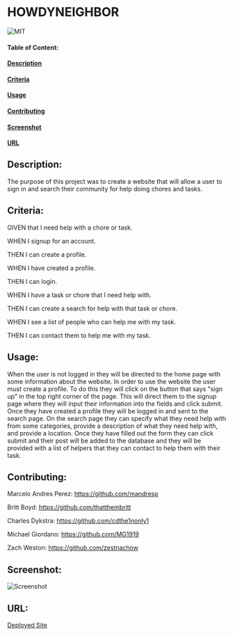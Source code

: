 # HOWDYNEIGHBOR

![MIT](https://img.shields.io/badge/License-MIT-blue)

#### Table of Content:

#### [Description](#description)

#### [Criteria](#criteria)

#### [Usage](#usage)

#### [Contributing](#contributing)

#### [Screenshot](#screenshot)

#### [URL](#url)

## Description:

The purpose of this project was to create a website that will allow a user to sign in and search their community for help doing chores and tasks.

## Criteria:

GIVEN that I need help with a chore or task.

WHEN I signup for an account.

THEN I can create a profile.

WHEN I have created a profile.

THEN I can login.

WHEN I have a task or chore that I need help with.

THEN I can create a search for help with that task or chore.

WHEN I see a list of people who can help me with my task.

THEN I can contact them to help me with my task.

## Usage:

When the user is not logged in they will be directed to the home page with some information about the website. In order to use the website the user must create a profile. To do this they will click on the button that says "sign up" in the top right corner of the page. This will direct them to the signup page where they will input their information into the fields and click submit. Once they have created a profile they will be logged in and sent to the search page. On the search page they can specify what they need help with from some categories, provide a description of what they need help with, and provide a location. Once they have filled out the form they can click submit and their post will be added to the database and they will be provided with a list of helpers that they can contact to help them with their task.

## Contributing:

Marcelo Andres Perez: https://github.com/mandresp

Britt Boyd: https://github.com/thatthembritt

Charles Dykstra: https://github.com/cdthe1nonly1

Michael Giordano: https://github.com/MG1919

Zach Weston: https://github.com/zestnachow

## Screenshot:

![Screenshot](./public/website-screenshot.png)

## URL:

[Deployed Site](howdy-neighbor.herokuapp.com/)
